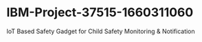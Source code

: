 # IBM-Project-37515-1660311060
IoT Based Safety Gadget for Child Safety Monitoring &amp; Notification
